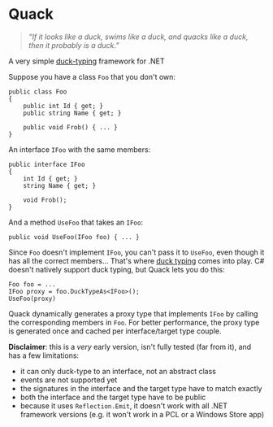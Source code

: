 Quack
=====

> *“If it looks like a duck, swims like a duck, and quacks like a duck, then it probably is a duck.”*

A very simple [duck-typing](http://en.wikipedia.org/wiki/Duck_typing) framework for .NET

Suppose you have a class `Foo` that you don't own:

```
public class Foo
{
    public int Id { get; }
    public string Name { get; }

    public void Frob() { ... }
}
```

An interface `IFoo` with the same members:

```
public interface IFoo
{
    int Id { get; }
    string Name { get; }

    void Frob();
}
```

And a method `UseFoo` that takes an `IFoo`:

```
public void UseFoo(IFoo foo) { ... }
```

Since `Foo` doesn't implement `IFoo`, you can't pass it to `UseFoo`, even though it has all the correct members...
That's where [duck typing](http://en.wikipedia.org/wiki/Duck_typing) comes into play. C# doesn't natively support
duck typing, but Quack lets you do this:


```
Foo foo = ...
IFoo proxy = foo.DuckTypeAs<IFoo>();
UseFoo(proxy)
```

Quack dynamically generates a proxy type that implements `IFoo` by calling the corresponding members in `Foo`. For better performance, the proxy type is generated once and cached per interface/target type couple.

**Disclaimer**: this is a *very* early version, isn't fully tested (far from it), and has a few limitations:

- it can only duck-type to an interface, not an abstract class
- events are not supported yet
- the signatures in the interface and the target type have to match exactly
- both the interface and the target type have to be public
- because it uses `Reflection.Emit`, it doesn't work with all .NET framework versions (e.g. it won't work in a PCL or a Windows Store app)
